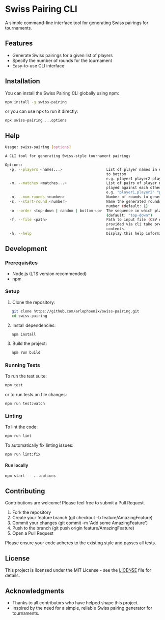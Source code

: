 # Swiss Pairing CLI

A simple command-line interface tool for generating Swiss pairings for tournaments.

## Features

- Generate Swiss pairings for a given list of players
- Specify the number of rounds for the tournament
- Easy-to-use CLI interface

## Installation

You can install the Swiss Pairing CLI globally using npm:

```bash
npm install -g swiss-pairing
```

or you can use npx to run it directly:

```bash
npx swiss-pairing ...options
```

## Help

<!-- CLI_USAGE_START -->

```bash
Usage: swiss-pairing [options]

A CLI tool for generating Swiss-style tournament pairings

Options:
  -p, --players <names...>                    List of player names in order from top standing
                                              to bottom
                                              e.g. player1 player2 player3 player4
  -m, --matches <matches...>                  List of pairs of player names that have already
                                              played against each other
                                              e.g. "player1,player2" "player3,player4"
  -n, --num-rounds <number>                   Number of rounds to generate (default: 1)
  -s, --start-round <number>                  Name the generated rounds starting with this
                                              number (default: 1)
  -o --order <top-down | random | bottom-up>  The sequence in which players should be paired.
                                              (default: "top-down")
  -f, --file <path>                           Path to input file (CSV or JSON). Options
                                              provided via cli take precedence over file
                                              contents.
  -h, --help                                  Display this help information
```

<!-- CLI_USAGE_END -->

## Development

### Prerequisites

- Node.js (LTS version recommended)
- npm

### Setup

1. Clone the repository:

```bash
   git clone https://github.com/arlophoenix/swiss-pairing.git
   cd swiss-pairing
```

2. Install dependencies:

```bash
   npm install
```

3. Build the project:

```bash
   npm run build
```

### Running Tests

To run the test suite:

```bash
npm test
```

or to run tests on file changes:

```bash
npm run test:watch
```

### Linting

To lint the code:

```bash
npm run lint
```

To automatically fix linting issues:

```bash
npm run lint:fix
```

#### Run locally

```bash
npm start -- ...options
```

## Contributing

Contributions are welcome! Please feel free to submit a Pull Request.

1. Fork the repository
2. Create your feature branch (git checkout -b feature/AmazingFeature)
3. Commit your changes (git commit -m 'Add some AmazingFeature')
4. Push to the branch (git push origin feature/AmazingFeature)
5. Open a Pull Request

Please ensure your code adheres to the existing style and passes all tests.

## License

This project is licensed under the MIT License - see the [LICENSE](LICENSE.md) file for details.

## Acknowledgments

- Thanks to all contributors who have helped shape this project.
- Inspired by the need for a simple, reliable Swiss pairing generator for tournaments.

